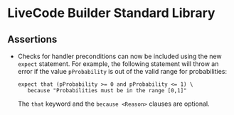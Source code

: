 # LiveCode Builder Standard Library

## Assertions

* Checks for handler preconditions can now be included using the new
  `expect` statement.  For example, the following statement will throw
  an error if the value `pProbability` is out of the valid range for
  probabilities:
  
      expect that (pProbability >= 0 and pProbability <= 1) \
         because "Probabilities must be in the range [0,1]"

  The `that` keyword and the `because <Reason>` clauses are optional.
